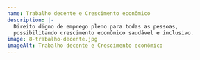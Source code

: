 ```yaml
---
name: Trabalho decente e Crescimento econômico
description: |-
  Direito digno de emprego pleno para todas as pessoas,
  possibilitando crescimento econômico saudável e inclusivo.
image: 8-trabalho-decente.jpg
imageAlt: Trabalho decente e Crescimento econômico
---
```

